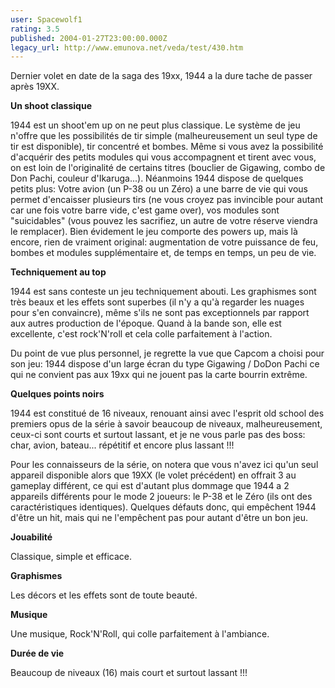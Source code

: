 ```yaml
---
user: Spacewolf1
rating: 3.5
published: 2004-01-27T23:00:00.000Z
legacy_url: http://www.emunova.net/veda/test/430.htm
---
```

Dernier volet en date de la saga des 19xx, 1944 a la dure tache de passer après 19XX.  

  

**Un shoot classique**  

1944 est un shoot'em up on ne peut plus classique. Le système de jeu n'offre que les possibilités de tir simple (malheureusement un seul type de tir est disponible), tir concentré et bombes. Même si vous avez la possibilité d'acquérir des petits modules qui vous accompagnent et tirent avec vous, on est loin de l'originalité de certains titres (bouclier de Gigawing, combo de Don Pachi, couleur d'Ikaruga...). Néanmoins 1944 dispose de quelques petits plus: Votre avion (un P-38 ou un Zéro) a une barre de vie qui vous permet d'encaisser plusieurs tirs (ne vous croyez pas invincible pour autant car une fois votre barre vide, c'est game over), vos modules sont "suicidables" (vous pouvez les sacrifiez, un autre de votre réserve viendra le remplacer). Bien évidement le jeu comporte des powers up, mais là encore, rien de vraiment original: augmentation de votre puissance de feu, bombes et modules supplémentaire et, de temps en temps, un peu de vie.  

  

**Techniquement au top**  

1944 est sans conteste un jeu techniquement abouti. Les graphismes sont très beaux et les effets sont superbes (il n'y a qu'à regarder les nuages pour s'en convaincre), même s'ils ne sont pas exceptionnels par rapport aux autres production de l'époque. Quand à la bande son, elle est excellente, c'est rock'N'roll et cela colle parfaitement à l'action.  

Du point de vue plus personnel, je regrette la vue que Capcom a choisi pour son jeu: 1944 dispose d'un large écran du type Gigawing / DoDon Pachi ce qui ne convient pas aux 19xx qui ne jouent pas la carte bourrin extrême.  

  

**Quelques points noirs**  

1944 est constitué de 16 niveaux, renouant ainsi avec l'esprit old school des premiers opus de la série à savoir beaucoup de niveaux, malheureusement, ceux-ci sont courts et surtout lassant, et je ne vous parle pas des boss: char, avion, bateau... répétitif et encore plus lassant !!!  

Pour les connaisseurs de la série, on notera que vous n'avez ici qu'un seul appareil disponible alors que 19XX (le volet précédent) en offrait 3 au gameplay différent, ce qui est d'autant plus dommage que 1944 a 2 appareils différents pour le mode 2 joueurs: le P-38 et le Zéro (ils ont des caractéristiques identiques). Quelques défauts donc, qui empêchent 1944 d'être un hit, mais qui ne l'empêchent pas pour autant d'être un bon jeu.  

  

  

**Jouabilité**  

Classique, simple et efficace.  

**Graphismes**  

Les décors et les effets sont de toute beauté.  

**Musique**  

Une musique, Rock'N'Roll, qui colle parfaitement à l'ambiance.  

**Durée de vie**  

Beaucoup de niveaux (16) mais court et surtout lassant !!!